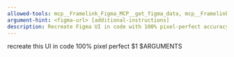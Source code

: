 ```yaml
---
allowed-tools: mcp__Framelink_Figma_MCP__get_figma_data, mcp__Framelink_Figma_MCP__download_figma_images, Write, MultiEdit, Read, Glob, Bash(open:*)
argument-hint: <figma-url> [additional-instructions]
description: Recreate Figma UI in code with 100% pixel-perfect accuracy.
---
```


recreate this UI in code 100% pixel perfect $1 $ARGUMENTS